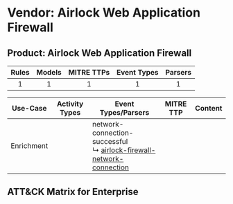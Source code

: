 Vendor: Airlock Web Application Firewall
========================================
Product: Airlock Web Application Firewall
-----------------------------------------
| Rules | Models | MITRE TTPs | Event Types | Parsers |
|:-----:|:------:|:----------:|:-----------:|:-------:|
|   1   |   1    |     1      |      1      |    1    |

|  Use-Case  | Activity Types | Event Types/Parsers                                                                                                                             | MITRE TTP | Content |
|:----------:| -------------- | ----------------------------------------------------------------------------------------------------------------------------------------------- | --------- | ------- |
| Enrichment | <ul></li></ul> |  network-connection-successful<br> ↳ [airlock-firewall-network-connection](../Parsers/parserContent_airlock-firewall-network-connection.md)<br> |           |         |

ATT&CK Matrix for Enterprise
----------------------------
